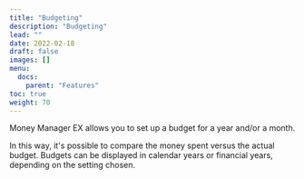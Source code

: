 ```yaml
---
title: "Budgeting"
description: "Budgeting"
lead: ""
date: 2022-02-18
draft: false
images: []
menu:
  docs:
    parent: "Features"
toc: true
weight: 70
---
```

Money Manager EX allows you to set up a budget for a year and/or a month.

In this way, it's possible to compare the money spent versus the actual budget. Budgets can be displayed in calendar years or financial years, depending on the setting chosen.